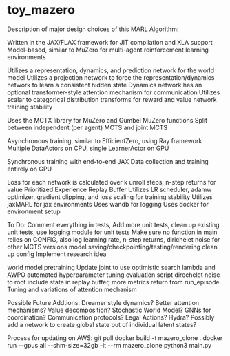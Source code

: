 # toy_mazero

Description of major design choices of this MARL Algorithm:

Written in the JAX/FLAX framework for JIT compilation and XLA support
Model-based, similar to MuZero for multi-agent reinforcement learning environments

Utilizes a representation, dynamics, and prediction network for the world model
Utilizes a projection network to force the representation/dynamics network to learn a consistent hidden state
Dynamics network has an optional transformer-style attention mechanism for communication
Utilizes scalar to categorical distribution transforms for reward and value network training stability

Uses the MCTX library for MuZero and Gumbel MuZero functions
Split between independent (per agent) MCTS and joint MCTS

Asynchronous training, similar to EfficientZero, using Ray framework 
Multiple DataActors on CPU, single LearnerActor on GPU

Synchronous training with end-to-end JAX
Data collection and training entirely on GPU

Loss for each network is calculated over k unroll steps, n-step returns for value
Prioritized Experience Replay Buffer
Utilizes LR scheduler, adamw optimizer, gradient clipping, and loss scaling for training stability
Utilizes jaxMARL for jax environments
Uses wandb for logging
Uses docker for environment setup

To Do:
Comment everything in tests, Add more unit tests, clean up existing unit tests, use logging module for unit tests
Make sure no function in main relies on CONFIG, also log learning rate, n-step returns, dirichelet noise for other MCTS versions
model saving/checkpointing/testing/rendering
clean up config
Implement research idea

world model pretraining
Update joint to use optimistic search lambda and AWPO
automated hyperparameter tuning
evaluation script
direchelet noise to root
include state in replay buffer, more metrics return from run_episode
Tuning and variations of attention mechanism

Possible Future Addtions:
Dreamer style dynamics?
Better attention mechanisms?
Value decomposition?
Stochastic World Model?
GNNs for coordination?
Communication protocols?
Legal Actions?
Hydra?
Possibly add a network to create global state out of individual latent states?

Process for updating on AWS:
git pull
docker build -t mazero_clone .
docker run --gpus all --shm-size=32gb -it --rm mazero_clone
python3 main.py
